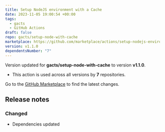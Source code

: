 ```yaml
---
title: Setup NodeJS environment with a Cache
date: 2023-11-05 19:00:54 +00:00
tags:
  - gacts
  - GitHub Actions
draft: false
repo: gacts/setup-node-with-cache
marketplace: https://github.com/marketplace/actions/setup-nodejs-environment-with-a-cache
version: v1.1.0
dependentsNumber: "7"
---
```



Version updated for **gacts/setup-node-with-cache** to version **v1.1.0**.
- This action is used across all versions by **7** repositories.

Go to the [GitHub Marketplace](https://github.com/marketplace/actions/setup-nodejs-environment-with-a-cache) to find the latest changes.

## Release notes

### Changed

- Dependencies updated
